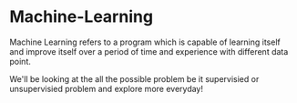 # Machine-Learning

Machine Learning refers to a program which is capable of learning itself and improve itself over a period of time and experience with different data point.

We'll be looking at the all the possible problem be it supervisied or unsupervisied problem and explore more everyday!
